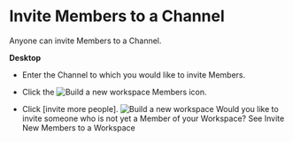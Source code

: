# Invite Members to a Channel

 Anyone can invite Members to a Channel.



**Desktop** 

* Enter the Channel to which you would like to invite Members.


* Click the ![Build a new workspace](https://files.swit.io/help_image/GS_04_Member_icon.png) Members icon.


* Click [invite more people]. ![Build a new workspace](https://files.swit.io/help_image/FB_MC3_Invite.png) 
  Would you like to invite someone who is not yet a Member of your Workspace? See Invite New Members to a Workspace

 